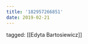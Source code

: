 ```yaml
---
title: '182957266851'
date: 2019-02-21
---
```

tagged: [[Edyta Bartosiewicz]]
<iframe frameborder="0" height="1" id="ga_target" scrolling="no" style="background-color:transparent; overflow:hidden; position:absolute; top:0; left:0; z-index:9999;" width="1"></iframe>